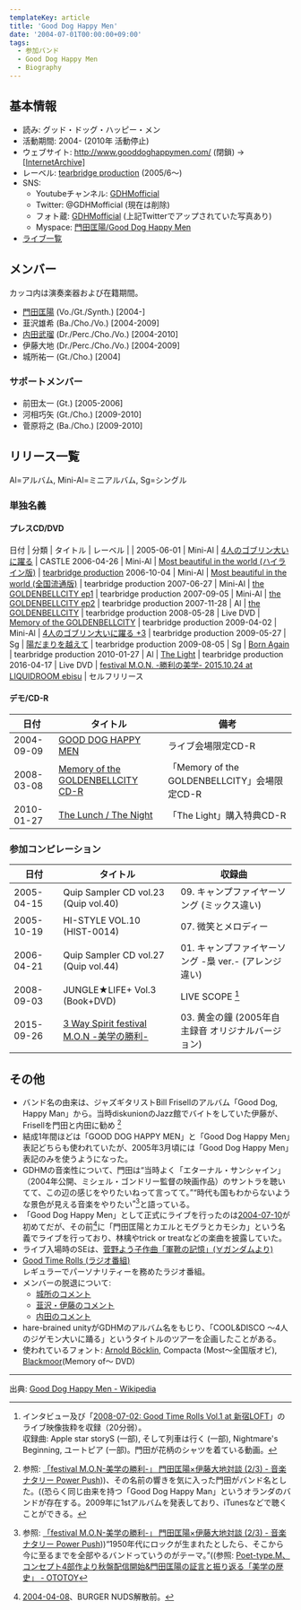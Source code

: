 ```yaml
---
templateKey: article
title: 'Good Dog Happy Men'
date: '2004-07-01T00:00:00+09:00'
tags:
  - 参加バンド
  - Good Dog Happy Men
  - Biography
---
```

## 基本情報

* 読み: グッド・ドッグ・ハッピー・メン
* 活動期間: 2004- (2010年 活動停止)
* ウェブサイト: http://www.gooddoghappymen.com/ (閉鎖) → [[InternetArchive]](http://web.archive.org/web/20090425200222/http://www.gooddoghappymen.com/)
* レーベル: [tearbridge production](http://tearbridge.com/) (2005/6～)
* SNS: 
  * Youtubeチャンネル: [GDHMofficial](https://www.youtube.com/channel/UCSCyXwf3sbl9-7E_Udf4QAQ)
  * Twitter: @GDHMofficial (現在は削除)
  * フォト蔵: [GDHMofficial](http://photozou.jp/photo/top/614288) (上記Twitterでアップされていた写真あり)
  * Myspace: [門田匡陽/Good Dog Happy Men](https://myspace.com/gooddoghappymen)
* [ライブ一覧](/articles/live%3AGDHM)

## メンバー

カッコ内は演奏楽器および在籍期間。

* [門田匡陽](/articles/person:mmonden) (Vo./Gt./Synth.) [2004-]
* 韮沢雄希 (Ba./Cho./Vo.) [2004-2009]
* [内田武瑠](/articles/person:tuchida) (Dr./Perc./Cho./Vo.) [2004-2010]
* 伊藤大地 (Dr./Perc./Cho./Vo.) [2004-2009]
* 城所祐一 (Gt./Cho.) [2004]

### サポートメンバー

* 前田太一 (Gt.) [2005-2006]
* 河相巧矢 (Gt./Cho.) [2009-2010]
* 菅原将之 (Ba./Cho.) [2009-2010]

## リリース一覧

Al=アルバム, Mini-Al=ミニアルバム, Sg=シングル

### 単独名義

#### プレスCD/DVD

日付 | 分類 | タイトル | レーベル
 | | 
2005-06-01 | Mini-Al | [4人のゴブリン大いに躍る](/articles/2005-06-01-000000) | CASTLE
2006-04-26 | Mini-Al | [Most beautiful in the world (ハイライン版)](/articles/2006-04-26-000000) | [tearbridge production](/articles/label%3Atearbridge)
2006-10-04 | Mini-Al | [Most beautiful in the world (全国流通版)](/articles/2006-04-26-000000) | tearbridge production
2007-06-27 | Mini-Al | [the GOLDENBELLCITY ep1](/articles/2007-06-27-000000) | tearbridge production
2007-09-05 | Mini-Al | [the GOLDENBELLCITY ep2](/articles/2007-09-05-000000) | tearbridge production
2007-11-28 | Al | [the GOLDENBELLCITY](/articles/2007-11-28-000000) | tearbridge production
2008-05-28 | Live DVD | [Memory of the GOLDENBELLCITY](/articles/2008-05-28-000000) | tearbridge production
2009-04-02 | Mini-Al | [4人のゴブリン大いに躍る +3](/articles/2009-04-02-000000) | tearbridge production
2009-05-27 | Sg | [陽だまりを越えて](/articles/2009-05-27-000000) | tearbridge production
2009-08-05 | Sg | [Born Again](/articles/2009-08-05-000000) | tearbridge production
2010-01-27 | Al | [The Light](/articles/2010-01-27-000000) | tearbridge production
2016-04-17 | Live DVD | [festival M.O.N. -勝利の美学- 2015.10.24 at LIQUIDROOM ebisu](/articles/2016-04-17-000001) | セルフリリース

#### デモ/CD-R

日付 | タイトル | 備考
-|-|-
2004-09-09 | [GOOD DOG HAPPY MEN](/articles/2004-09-09-000000) | ライブ会場限定CD-R
2008-03-08 | [Memory of the GOLDENBELLCITY CD-R](/articles/2008-03-08-000000) | 「Memory of the GOLDENBELLCITY」会場限定CD-R
2010-01-27 | [The Lunch / The Night](/articles/2010-01-27-000001) | 「The Light」購入特典CD-R

### 参加コンピレーション

日付 | タイトル | 収録曲
-|-|-
2005-04-15 | Quip Sampler CD vol.23 (Quip vol.40) | 09. キャンプファイヤーソング (ミックス違い)
2005-10-19 | HI-STYLE VOL.10 (HIST-0014) | 07. 微笑とメロディー
2006-04-21 | Quip Sampler CD vol.27 (Quip vol.44) | 01. キャンプファイヤーソング -梟 ver.- (アレンジ違い)
2008-09-03 | JUNGLE★LIFE+ Vol.3 (Book+DVD) | LIVE SCOPE [^1]
2015-09-26 | [3 Way Spirit festival M.O.N -美学の勝利-](/articles/2015-09-26-000000_1) | 03. 黄金の鐘 (2005年自主録音 オリジナルバージョン)

## その他

* バンド名の由来は、ジャズギタリストBill Frisellのアルバム「Good Dog, Happy Man」から。当時diskunionのJazz館でバイトをしていた伊藤が、Frisellを門田と内田に勧め [^2]
* 結成1年間ほどは「GOOD DOG HAPPY MEN」と「Good Dog Happy Men」表記どちらも使われていたが、2005年3月頃には「Good Dog Happy Men」表記のみを使うようになった。
* GDHMの音楽性について、門田は<q>当時よく「エターナル・サンシャイン」（2004年公開、ミシェル・ゴンドリー監督の映画作品）のサントラを聴いてて、この辺の感じをやりたいねって言ってて。</q><q>時代も国もわからないような景色が見える音楽をやりたい</q>[^3]と語っている。
* 「Good Dog Happy Men」として正式にライブを行ったのは[2004-07-10](/articles/2004-07-10-000000)が初めてだが、その前[^4]に「門田匡陽とカエルとモグラとカモシカ」という名義でライブを行っており、林檎やtrick or treatなどの楽曲を披露していた。
* ライブ入場時のSEは、[菅野よう子作曲「軍靴の記憶」(∀ガンダムより)](https://www.youtube.com/results?search_query=%E8%8F%85%E9%87%8E%E3%82%88%E3%81%86%E5%AD%90+%E8%BB%8D%E9%9D%B4%E3%81%AE%E8%A8%98%E6%86%B6)
* [Good Time Rolls (ラジオ番組)](/articles/2008-07-14-000000)<br>
レギュラーでパーソナリティーを務めたラジオ番組。
* メンバーの脱退について:
  * [城所のコメント](/articles/2004-12-30-000000)
  * [韮沢・伊藤のコメント](/articles/2009-04-30-000000)
  * [内田のコメント](/articles/2010-06-01-000000)
* hare-brained unityがGDHMのアルバム名をもじり、「COOL&DISCO ～4人のジゲモン大いに踊る」というタイトルのツアーを企画したことがある。
* 使われているフォント: [Arnold Böcklin](https://en.wikipedia.org/wiki/Arnold_B%C3%B6cklin_%28typeface%29), Compacta (Most～全国版オビ), [Blackmoor](https://www.fonts.com/ja/font/itc/blackmoor/blackmoor)(Memory of～ DVD)

---

出典: [Good Dog Happy Men - Wikipedia](https://ja.wikipedia.org/wiki/Good_Dog_Happy_Men)

[^1]: インタビュー及び「[2008-07-02: Good Time Rolls Vol.1 at 新宿LOFT](/articles/2008-07-02-000000)」のライブ映像抜粋を収録（20分弱）。<br>収録曲: Apple star storyS (一部), そして列車は行く (一部), Nightmare's Beginning, ユートピア (一部)。門田が花柄のシャツを着ている動画。

[^2]: 参照: [「festival M.O.N-美学の勝利-」 門田匡陽×伊藤大地対談 (2/3) - 音楽ナタリー Power Push](http://natalie.mu/music/pp/poettypem02/page/2)))、その名前の響きを気に入った門田がバンド名とした。((恐らく同じ由来を持つ「Good Dog Happy Man」というオランダのバンドが存在する。2009年に1stアルバムを発表しており、iTunesなどで聴くことができる。

[^3]: 参照: [「festival M.O.N-美学の勝利-」 門田匡陽×伊藤大地対談 (2/3) - 音楽ナタリー Power Push](http://natalie.mu/music/pp/poettypem02/page/2)))<q>1950年代にロックが生まれたとしたら、そこから今に至るまでを全部やるバンドっていうのがテーマ。</q>((参照: [Poet-type.M、コンセプト4部作より秋盤配信開始&門田匡陽の証言と振り返る「美学の歴史」 - OTOTOY](http://ototoy.jp/feature/20151021) 

[^4]: [2004-04-08](/articles/2004-04-08-000000)、BURGER NUDS解散前。
